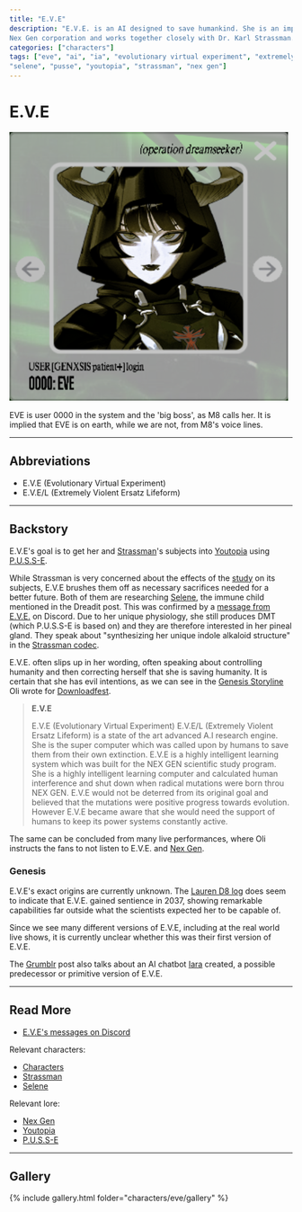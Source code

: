 ```yaml
---
title: "E.V.E"
description: "E.V.E. is an AI designed to save humankind. She is an important figure at 
Nex Gen corporation and works together closely with Dr. Karl Strassman."
categories: ["characters"]
tags: ["eve", "ai", "ia", "evolutionary virtual experiment", "extremely violent ersatz lifeform", 
"selene", "pusse", "youtopia", "strassman", "nex gen"]
---
```


# E.V.E

![Eve's Avatar](https://raw.githubusercontent.com/bmth-arg-wiki/wiki-assets/main/characters/eve/0eve.png)

EVE is user 0000 in the system and the 'big boss', as M8 calls her.
It is implied that EVE is on earth, while we are not, from M8's voice lines.

***

## Abbreviations

- E.V.E (Evolutionary Virtual Experiment) 
- E.V.E/L (Extremely Violent Ersatz Lifeform)

***

## Backstory

E.V.E's goal is to get her and [Strassman](./strassman)'s subjects into 
[Youtopia](../lore/youtopia) using [P.U.S.S-E](../lore/pusse). 

While Strassman is very concerned about the effects of the [study](../lore/nex-gen-corporation#nex-gen-study) 
on its subjects, E.V.E brushes them off as necessary sacrifices needed for a better future. 
Both of them are researching [Selene](selene), the immune child mentioned in the Dreadit post. 
This was confirmed by a [message from E.V.E.](../socials/eve-discord) on Discord.
Due to her unique physiology, she still produces DMT (which P.U.S.S-E is based on) and they are 
therefore interested in her pineal gland.
They speak about "synthesizing her unique indole alkaloid structure" in the [Strassman codec](../for-sof/strassmancodec).

E.V.E. often slips up in her wording, often speaking about controlling humanity and then 
correcting herself that she is saving humanity.
It is certain that she has evil intentions, as we can see in the [Genesis Storyline](../lore/genesis-storyline) 
Oli wrote for [Downloadfest](../lore/downloadfest).

> **E.V.E**
>
> E.V.E (Evolutionary Virtual Experiment) E.V.E/L (Extremely Violent Ersatz Lifeform) is a
state of the art advanced A.I research engine. She is the super computer which was
called upon by humans to save them from their own extinction. E.V.E is a highly intelligent
learning system which was built for the NEX GEN scientific study program. She is a highly
intelligent learning computer and calculated human interference and shut down when radical
mutations were born throu NEX GEN. E.V.E would not be deterred from its original goal and
believed that the mutations were positive progress towards evolution. However E.V.E
became aware that she would need the support of humans to keep its power systems
constantly active.

The same can be concluded from many live performances, where Oli instructs the fans to not listen to E.V.E. 
and [Nex Gen](../lore/nex-gen-corporation).

### Genesis

E.V.E's exact origins are currently unknown. The [Lauren D8 log](../for-sof/lauren_d8_log) 
does seem to indicate that E.V.E. gained sentience in 2037, showing remarkable capabilities 
far outside what the scientists expected her to be capable of.

Since we see many different versions of E.V.E, including at the real world live shows, it is currently 
unclear whether this was their first version of E.V.E.

The [Grumblr](../for-sof/grumblr) post also talks about an AI chatbot [Iara](iara) created, a 
possible predecessor or primitive version of E.V.E.

***

## Read More

- [E.V.E's messages on Discord](../socials/eve-discord)

Relevant characters:

- [Characters](../characters)
- [Strassman](strassman)
- [Selene](selene)

Relevant lore:

- [Nex Gen](../lore/nex-gen-corporation)
- [Youtopia](../lore/youtopia)
- [P.U.S.S-E](../lore/pusse)

***

## Gallery

{% include gallery.html folder="characters/eve/gallery" %}